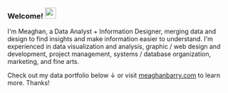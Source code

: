 ### Welcome!  <img src="https://media.giphy.com/media/hvRJCLFzcasrR4ia7z/giphy.gif" width="25px">

I'm Meaghan, a Data Analyst + Information Designer, merging data and design to find insights and make information easier to understand. I'm experienced in data visualization and analysis, graphic / web design and development, project management, systems / database organization, marketing, and fine arts. 

Check out my data portfolio below  ↓  or visit [meaghanbarry.com](https://meaghanbarry.com/) to learn more. Thanks!
